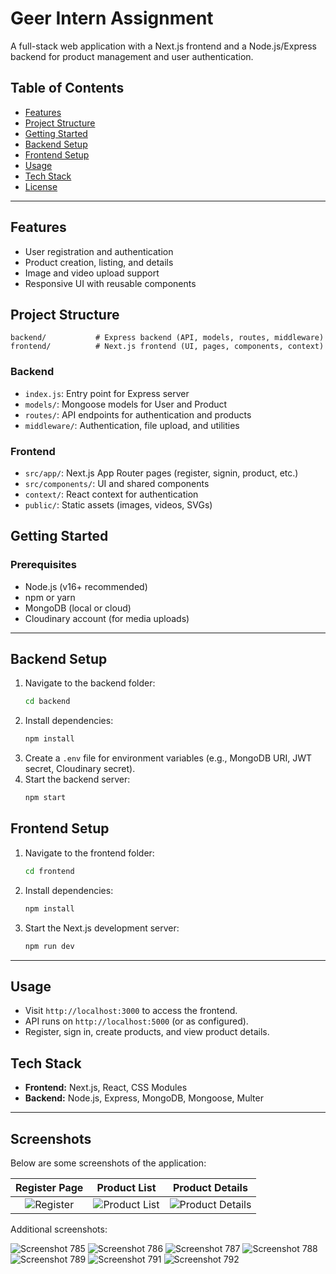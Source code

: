 # Geer Intern Assignment

A full-stack web application with a Next.js frontend and a Node.js/Express backend for product management and user authentication.

## Table of Contents
- [Features](#features)
- [Project Structure](#project-structure)
- [Getting Started](#getting-started)
- [Backend Setup](#backend-setup)
- [Frontend Setup](#frontend-setup)
- [Usage](#usage)
- [Tech Stack](#tech-stack)
- [License](#license)

---

## Features
- User registration and authentication
- Product creation, listing, and details
- Image and video upload support
- Responsive UI with reusable components

## Project Structure
```
backend/           # Express backend (API, models, routes, middleware)
frontend/          # Next.js frontend (UI, pages, components, context)
```

### Backend
- `index.js`: Entry point for Express server
- `models/`: Mongoose models for User and Product
- `routes/`: API endpoints for authentication and products
- `middleware/`: Authentication, file upload, and utilities

### Frontend
- `src/app/`: Next.js App Router pages (register, signin, product, etc.)
- `src/components/`: UI and shared components
- `context/`: React context for authentication
- `public/`: Static assets (images, videos, SVGs)

## Getting Started

### Prerequisites
- Node.js (v16+ recommended)
- npm or yarn
- MongoDB (local or cloud)
- Cloudinary account (for media uploads)

---

## Backend Setup
1. Navigate to the backend folder:
   ```bash
   cd backend
   ```
2. Install dependencies:
   ```bash
   npm install
   ```
3. Create a `.env` file for environment variables (e.g., MongoDB URI, JWT secret, Cloudinary secret).
4. Start the backend server:
   ```bash
   npm start
   ```

## Frontend Setup
1. Navigate to the frontend folder:
   ```bash
   cd frontend
   ```
2. Install dependencies:
   ```bash
   npm install
   ```
3. Start the Next.js development server:
   ```bash
   npm run dev
   ```

---

## Usage
- Visit `http://localhost:3000` to access the frontend.
- API runs on `http://localhost:5000` (or as configured).
- Register, sign in, create products, and view product details.

## Tech Stack
- **Frontend:** Next.js, React, CSS Modules
- **Backend:** Node.js, Express, MongoDB, Mongoose, Multer

---

## Screenshots

Below are some screenshots of the application:

| Register Page | Product List | Product Details |
|:-------------:|:------------:|:---------------:|
| ![Register](frontend/public/Screenshot%20(790).png) | ![Product List](frontend/public/Screenshot%20(783).png) | ![Product Details](frontend/public/Screenshot%20(788).png) |

Additional screenshots:

![Screenshot 785](frontend/public/Screenshot%20(785).png)
![Screenshot 786](frontend/public/Screenshot%20(786).png)
![Screenshot 787](frontend/public/Screenshot%20(787).png)
![Screenshot 788](frontend/public/Screenshot%20(784).png)
![Screenshot 789](frontend/public/Screenshot%20(789).png)
![Screenshot 791](frontend/public/Screenshot%20(791).png)
![Screenshot 792](frontend/public/Screenshot%20(792).png)